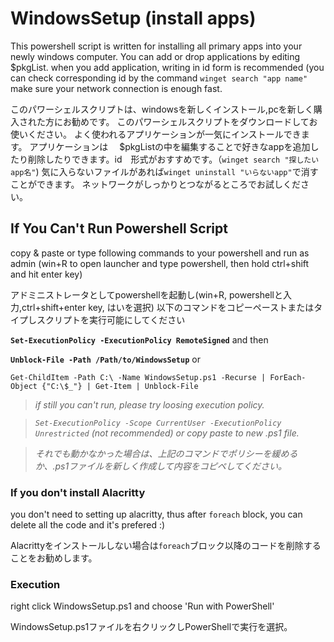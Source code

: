 # WindowsSetup (install apps)
This powershell script is written for installing all primary apps into your newly windows computer.
You can add or drop applications by editing $pkgList.
when you add application, writing in id form is recommended (you can check corresponding id by the command `winget search "app name"`
make sure your network connection is enough fast.

このパワーシェルスクリプトは、windowsを新しくインストール,pcを新しく購入された方にお勧めです。
このパワーシェルスクリプトをダウンロードしてお使いください。
よく使われるアプリケーションが一気にインストールできます。
アプリケーションは　
$pkgListの中を編集することで好きなappを追加したり削除したりできます。id　形式がおすすめです。（`winget search "探したいapp名"`)
気に入らないファイルがあれば`winget uninstall "いらないapp"`で消すことができます。
ネットワークがしっかりとつながるところでお試しください。



## If You Can't Run Powershell Script
copy & paste or type following commands to your powershell and run as admin (win+R to open launcher and type powershell, then hold ctrl+shift and hit enter key)

アドミニストレータとしてpowershellを起動し(win+R, powershellと入力,ctrl+shift+enter key, はいを選択)
以下のコマンドをコピーペーストまたはタイプしスクリプトを実行可能にしてください

**`Set-ExecutionPolicy -ExecutionPolicy RemoteSigned`**
and then

**`Unblock-File -Path /Path/to/WindowsSetup`** or 

`Get-ChildItem -Path C:\ -Name WindowsSetup.ps1 -Recurse | ForEach-Object {"C:\$_"} | Get-Item | Unblock-File`



>*if still you can't run, please try loosing execution policy.*

>*`Set-ExecutionPolicy -Scope CurrentUser -ExecutionPolicy Unrestricted` (not recommended)*
*or copy paste to new .ps1 file.*

>_それでも動かなかった場合は、上記のコマンドでポリシーを緩めるか、.ps1ファイルを新しく作成して内容をコピペしてください。_


### If you don't install Alacritty
you don't need to setting up alacritty, thus after `foreach` block, you can delete all the code and it's prefered :)

Alacrittyをインストールしない場合は`foreach`ブロック以降のコードを削除することをお勧めします。

### Execution
right click WindowsSetup.ps1 and choose 'Run with PowerShell'

WindowsSetup.ps1ファイルを右クリックしPowerShellで実行を選択。
